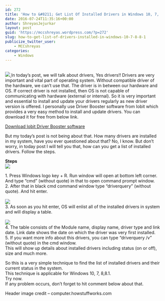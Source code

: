 ```yaml
---
id: 272
title: 'How to &#8211; Get List Of Installed Drivers in Windows 10, 7, 8, 8.1'
date: 2016-07-24T11:35:16+00:00
author: ShreyasJejurkar
layout: post
guid: 'https://mccshreyas.wordpress.com/?p=272'
slug: how-to-get-list-of-drivers-installed-in-windows-10-7-8-8-1
publicize_twitter_user:
    - MCCshreyas
categories:
    - Windows
---
```


[  
![](http://mccshreyas.files.wordpress.com/2016/07/savedpicture-201672417207.jpg?w=700)  ](http://mccshreyas.files.wordpress.com/2016/07/savedpicture-201672417207.jpg)In today’s post, we will talk about drivers, Yes drivers!! Drivers are very important and vital part of operating system. Without compatible driver of the hardware, we can’t use that. The driver is in between our hardware and OS. If correct driver is not installed, then OS is not capable of communicating with hardware (external or internal). So it is very important and essential to install and update your drivers regularly as new driver version is offered. I personally use Driver Booster software from Iobit which provides a very easy method to install and update drivers. You can download it for free from below link.

[Download Iobit Driver Booster software ](http://www.iobit.com/en/driver-booster.php)

But my today’s post is not being about that. How many drivers are installed in my system, have you ever questioned about that? No, I know. But don’t worry, in today post I will tell you that, how can you get a list of installed drivers. Follow the steps.

**Steps**  
![](http://mccshreyas.files.wordpress.com/2016/07/savedpicture-2016724172048.png?w=700)

1\. Press Windows logo key + R. Run window will open at bottom left corner. And type “cmd” (without quote) in that to open command prompt window.  
2\. After that in black cmd command window type “driverquery” (without quote). And hit enter.  
[  
![](http://mccshreyas.files.wordpress.com/2016/07/savedpicture-2016724172258.png?w=700)  ](http://mccshreyas.files.wordpress.com/2016/07/savedpicture-2016724172258.png)  
3\. As soon as you hit enter, OS will enlist all of the installed drivers in system and will display a table.  
[  
![](http://mccshreyas.files.wordpress.com/2016/07/savedpicture-2016724172714.png?w=700)  ](http://mccshreyas.files.wordpress.com/2016/07/savedpicture-2016724172714.png)  
4\. The table consists of the Module name, display name, driver type and link date. Link date shows the date on which the driver was very first installed.  
5\. If you want more info about this drivers, you can type “driverquery /v” (without quote) in the cmd window.  
This will show up details about installed drivers including status (on or off), size and much more.

So this is a very simple technique to find the list of installed drivers and their current status in the system.  
This technique is applicable for Windows 10, 7, 8,8.1.  
Try now.  
If any problem occurs, don’t forget to hit comment below about that.

Header image credit – computer.howstuffworks.com